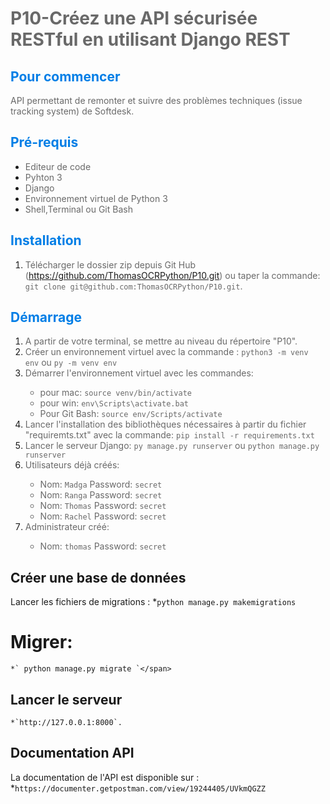 # <span style="color:#696969">P10-Créez une API sécurisée RESTful en utilisant Django REST</span>

## <span style="color:#007ee6"> Pour commencer </span>

<span style="color:#696969">API permettant de remonter et suivre des problèmes techniques (issue tracking system) de Softdesk.</span>

## <span style="color:#007ee6"> Pré-requis </span>

* <span style="color:#696969">Editeur de code
* <span style="color:#696969">Pyhton 3
* <span style="color:#696969">Django
* <span style="color:#696969">Environnement virtuel de Python 3
* <span style="color:#696969">Shell,Terminal ou Git Bash

## <span style="color:#007ee6"> Installation </span>

1. <span style="color:#696969">Télécharger le dossier zip depuis Git Hub (<https://github.com/ThomasOCRPython/P10.git>) ou taper la commande: `git clone git@github.com:ThomasOCRPython/P10.git`.</span>

## <span style="color:#007ee6"> Démarrage </span>

1. <span style="color:#696969">A partir de votre terminal, se mettre au niveau du répertoire "P10".</span>
1. <span style="color:#696969">Créer un environnement virtuel avec la commande :
   `python3 -m venv env` ou `py -m venv env`</span>
1. <span style="color:#696969">Démarrer l'environnement virtuel avec les commandes:
   * pour mac: `source venv/bin/activate`
   * pour win: `env\Scripts\activate.bat`
   * Pour Git Bash: `source env/Scripts/activate`</span>
1. <span style="color:#696969">Lancer l'installation des bibliothèques nécessaires à partir du fichier "requiremts.txt" avec la commande: `pip install -r requirements.txt`</span>
1. <span style="color:#696969">Lancer le serveur Django:
`py manage.py runserver` ou `python manage.py runserver`</span> 
1. <span style="color:#696969">Utilisateurs déjà créés:
   * Nom: `Madga` Password: `secret`
   * Nom: `Ranga` Password: `secret`
   * Nom: `Thomas` Password: `secret`
   * Nom: `Rachel` Password: `secret`</span> 
1. <span style="color:#696969">Administrateur créé:
   * Nom: `thomas` Password: `secret`
   </span> 

## Créer une base de données

<span> Lancer les fichiers de migrations :
*` python manage.py makemigrations `</span>

# <span>Migrer:
    *` python manage.py migrate `</span>


## Lancer le serveur
    *`http://127.0.0.1:8000`.

## Documentation API
<span>La documentation de l'API est disponible sur :
    *`https://documenter.getpostman.com/view/19244405/UVkmQGZZ`</span>

